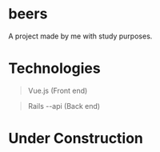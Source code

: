 # beers

A project made by me with study purposes.

# Technologies

> Vue.js (Front end)

> Rails --api (Back end)


# Under Construction
